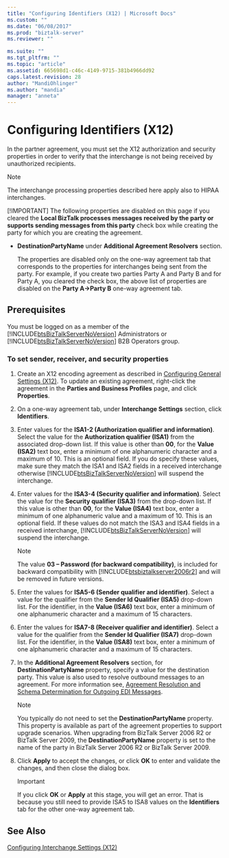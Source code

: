 ```yaml
---
title: "Configuring Identifiers (X12) | Microsoft Docs"
ms.custom: ""
ms.date: "06/08/2017"
ms.prod: "biztalk-server"
ms.reviewer: ""

ms.suite: ""
ms.tgt_pltfrm: ""
ms.topic: "article"
ms.assetid: 665698d1-c46c-4149-9715-381b4966dd92
caps.latest.revision: 28
author: "MandiOhlinger"
ms.author: "mandia"
manager: "anneta"
---
```

# Configuring Identifiers (X12)
In the partner agreement, you must set the X12 authorization and security properties in order to verify that the interchange is not being received by unauthorized recipients.  
  
> [!NOTE]
>  The interchange processing properties described here apply also to HIPAA interchanges.  
> 
> [!IMPORTANT]
>  The following properties are disabled on this page if you cleared the **Local BizTalk processes messages received by the party or supports sending messages from this party** check box while creating the party for which you are creating the agreement.  
> 
> - **DestinationPartyName** under **Additional Agreement Resolvers** section.  
> 
>   The properties are disabled only on the one-way agreement tab that corresponds to the properties for interchanges being sent from the party. For example, if you create two parties Party A and Party B and for Party A, you cleared the check box, the above list of properties are disabled on the **Party A->Party B** one-way agreement tab.  
  
## Prerequisites  
 You must be logged on as a member of the [!INCLUDE[btsBizTalkServerNoVersion](../includes/btsbiztalkservernoversion-md.md)] Administrators or [!INCLUDE[btsBizTalkServerNoVersion](../includes/btsbiztalkservernoversion-md.md)] B2B Operators group.  
  
### To set sender, receiver, and security properties  
  
1. Create an X12 encoding agreement as described in [Configuring General Settings (X12)](../core/configuring-general-settings-x12.md). To update an existing agreement, right-click the agreement in the **Parties and Business Profiles** page, and click **Properties**.  
  
2. On a one-way agreement tab, under **Interchange Settings** section, click **Identifiers**.  
  
3. Enter values for the **ISA1-2 (Authorization qualifier and information)**. Select the value for the **Authorization qualifier (ISA1)** from the associated drop-down list. If this value is other than **00**, for the **Value (ISA2)** text box, enter a minimum of one alphanumeric character and a maximum of 10. This is an optional field. If you do specify these values, make sure they match the ISA1 and ISA2 fields in a received interchange otherwise [!INCLUDE[btsBizTalkServerNoVersion](../includes/btsbiztalkservernoversion-md.md)] will suspend the interchange.  
  
4. Enter values for the **ISA3-4 (Security qualifier and information)**. Select the value for the **Security qualifier (ISA3)** from the drop-down list. If this value is other than **00**, for the **Value (ISA4)** text box, enter a minimum of one alphanumeric value and a maximum of 10. This is an optional field. If these values do not match the ISA3 and ISA4 fields in a received interchange, [!INCLUDE[btsBizTalkServerNoVersion](../includes/btsbiztalkservernoversion-md.md)] will suspend the interchange.  
  
   > [!NOTE]
   >  The value **03 – Password (for backward compatibility)**, is included for backward compatibility with [!INCLUDE[btsbiztalkserver2006r2](../includes/btsbiztalkserver2006r2-md.md)] and will be removed in future versions.  
  
5. Enter the values for **ISA5-6 (Sender qualifier and identifier)**. Select a value for the qualifier from the **Sender Id Qualifier (ISA5)** drop-down list. For the identifier, in the **Value (ISA6)** text box, enter a minimum of one alphanumeric character and a maximum of 15 characters.  
  
6. Enter the values for **ISA7-8 (Receiver qualifier and identifier)**. Select a value for the qualifier from the **Sender Id Qualifier (ISA7)** drop-down list. For the identifier, in the **Value (ISA8)** text box, enter a minimum of one alphanumeric character and a maximum of 15 characters.  
  
7. In the **Additional Agreement Resolvers** section, for **DestinationPartyName** property, specify a value for the destination party. This value is also used to resolve outbound messages to an agreement. For more information see, [Agreement Resolution and Schema Determination for Outgoing EDI Messages](../core/agreement-resolution-and-schema-determination-for-outgoing-edi-messages.md).  
  
   > [!NOTE]
   >  You typically do not need to set the **DestinationPartyName** property. This property is available as part of the agreement properties to support upgrade scenarios. When upgrading from BizTalk Server 2006 R2 or BizTalk Server 2009, the **DestinationPartyName** property is set to the name of the party in BizTalk Server 2006 R2 or BizTalk Server 2009.  
  
8. Click **Apply** to accept the changes, or click **OK** to enter and validate the changes, and then close the dialog box.  
  
   > [!IMPORTANT]
   >  If you click **OK** or **Apply** at this stage, you will get an error. That is because you still need to provide ISA5 to ISA8 values on the **Identifiers** tab for the other one-way agreement tab.  
  
## See Also  
 [Configuring Interchange Settings (X12)](../core/configuring-interchange-settings-x12.md)